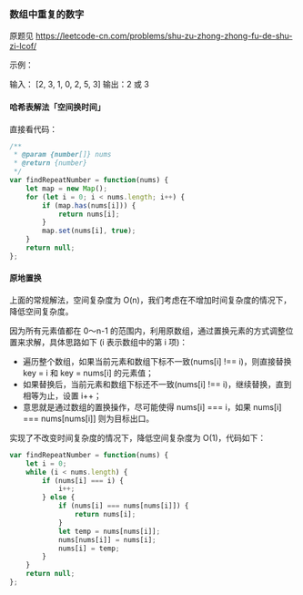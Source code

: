 ### 数组中重复的数字
原题见 https://leetcode-cn.com/problems/shu-zu-zhong-zhong-fu-de-shu-zi-lcof/

示例：

输入：
[2, 3, 1, 0, 2, 5, 3]
输出：2 或 3 

#### 哈希表解法「空间换时间」

直接看代码：
```js
/**
 * @param {number[]} nums
 * @return {number}
 */
var findRepeatNumber = function(nums) {
    let map = new Map();
    for (let i = 0; i < nums.length; i++) {
        if (map.has(nums[i])) {
            return nums[i];
        }
        map.set(nums[i], true);
    }
    return null;
};
```

#### 原地置换
上面的常规解法，空间复杂度为 O(n)，我们考虑在不增加时间复杂度的情况下，降低空间复杂度。

因为所有元素值都在 0～n-1 的范围内，利用原数组，通过置换元素的方式调整位置来求解，具体思路如下 (i 表示数组中的第 i 项)：
- 遍历整个数组，如果当前元素和数组下标不一致(nums[i] !== i)，则直接替换 key = i 和 key = nums[i] 的元素值；
- 如果替换后，当前元素和数组下标还不一致(nums[i] !== i)，继续替换，直到相等为止，设置 i++；
- 意思就是通过数组的置换操作，尽可能使得 nums[i] === i，如果 nums[i] === nums[nums[i]] 则为目标出口。

实现了不改变时间复杂度的情况下，降低空间复杂度为 O(1)，代码如下：

```js
var findRepeatNumber = function(nums) {
    let i = 0;
    while (i < nums.length) {
        if (nums[i] === i) {
            i++;
        } else {
            if (nums[i] === nums[nums[i]]) {
                return nums[i];
            }
            let temp = nums[nums[i]];
            nums[nums[i]] = nums[i];
            nums[i] = temp;
        }
    }
    return null;
};
```